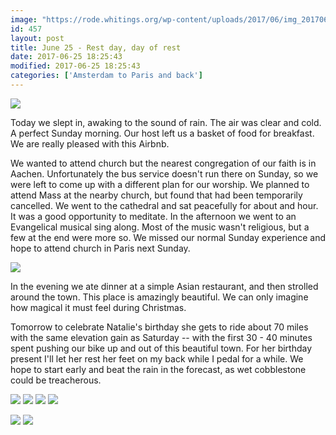 ```yaml
---
image: "https://rode.whitings.org/wp-content/uploads/2017/06/img_20170625_164356667-1.jpg/img_20170625_164356667-1.jpg"
id: 457
layout: post
title: June 25 - Rest day, day of rest
date: 2017-06-25 18:25:43
modified: 2017-06-25 18:25:43
categories: ['Amsterdam to Paris and back']
---
```


![](https://whitingpt.files.wordpress.com/2017/06/img_20170625_135536068_hdr.jpg)

Today we slept in, awaking to the sound of rain. The air was clear and cold. A perfect Sunday morning. Our host left us a basket of food for breakfast. We are really pleased with this Airbnb.

We wanted to attend church but the nearest congregation of our faith is in Aachen. Unfortunately the bus service doesn't run there on Sunday, so we were left to come up with a different plan for our worship. We planned to attend Mass at the nearby church, but found that had been temporarily cancelled. We went to the cathedral and sat peacefully for about and hour. It was a good opportunity to meditate. In the afternoon we went to an Evangelical musical sing along. Most of the music wasn't religious, but a few at the end were more so. We missed our normal Sunday experience and hope to attend church in Paris next Sunday.

![](https://whitingpt.files.wordpress.com/2017/06/img_20170625_122528151.jpg)

In the evening we ate dinner at a simple Asian restaurant, and then strolled around the town. This place is amazingly beautiful. We can only imagine how magical it must feel during Christmas.

Tomorrow to celebrate Natalie's birthday she gets to ride about 70 miles with the same elevation gain as Saturday -- with the first 30 - 40 minutes spent pushing our bike up and out of this beautiful town. For her birthday present I'll let her rest her feet on my back while I pedal for a while. We hope to start early and beat the rain in the forecast, as wet cobblestone could be treacherous.

![](https://whitingpt.files.wordpress.com/2017/06/img_20170625_164356667-1.jpg)
![](https://whitingpt.files.wordpress.com/2017/06/img_20170625_190232470_hdr.jpg)
![](https://whitingpt.files.wordpress.com/2017/06/img_20170625_130619917_hdr.jpg)
![](https://whitingpt.files.wordpress.com/2017/06/img_20170625_170636924_hdr.jpg)

<!-- Auto-inserted images -->
![](https://rode.whitings.org/wp-content/uploads/2017/06/img_20170625_164356667-1.jpg/img_20170625_164356667-1.jpg)
![](https://rode.whitings.org/wp-content/uploads/2017/06/img_20170625_190232470_hdr.jpg/img_20170625_190232470_hdr.jpg)
